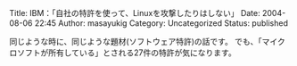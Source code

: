 Title: IBM：「自社の特許を使って、Linuxを攻撃したりはしない」
Date: 2004-08-06 22:45
Author: masayukig
Category: Uncategorized
Status: published

同じような時に、同じような題材(ソフトウェア特許)の話です。
でも、「マイクロソフトが所有している」とされる27件の特許が気になります。

